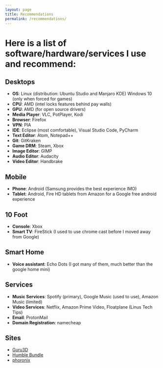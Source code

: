 ```yaml
---
layout: page
title: Recommendations
permalink: /recommendations/
---
```


# Here is a list of software/hardware/services I use and recommend:
## Desktops
* **OS**: Linux (distribution: Ubuntu Studio and Manjaro KDE) Windows 10 (only when forced for games)
* **CPU**: AMD (intel locks features behind pay walls)
* **GPU**: AMD (for open source drivers)
* **Media Player**: VLC, PotPlayer, Kodi
* **Browser**: Firefox
* **VPN**: PIA
* **IDE**: Eclipse (most comfortable), Visual Studio Code, PyCharm
* **Text Editor**: Atom, Notepad++
* **Git**: GitKraken
* **Game DRM**: Steam, Xbox
* **Image Editor**: GIMP
* **Audio Editor**: Audacity
* **Video Editor**: Handbrake

## Mobile
* **Phone**: Android (Samsung provides the best experience IMO)
* **Tablet**: Android, Fire HD tablets from Amazon for a Google free android experience

## 10 Foot
* **Console**: Xbox
* **Smart TV**: FireStick (I used to use chrome cast before I moved away from Google)

## Smart Home
* **Voice assistant**: Echo Dots (I got many of them, much better than the google home mini)

## Services
* **Music Services**: Spotify (primary), Google Music (used to use), Amazon Music (limited)
* **Video Services**: Netflix, Amazon Prime Video, Floatplane (Linus Tech Tips)
* **Email**: ProtonMail
* **Domain Registration**: namecheap

## Sites
* [Guru3D](https://www.guru3d.com/)
* [Humble Bundle](https://www.humblebundle.com/)
* [phoronix](https://www.phoronix.com)
